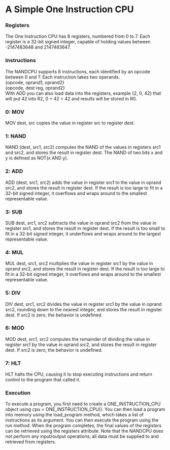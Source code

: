 <h1>A Simple One Instruction CPU</h1>

<h3>Registers</h3>
<p>The One Instruction CPU has 8 registers, numbered from 0 to 7. Each register is a 32-bit signed integer, capable of holding values between -2147483648 and 2147483647.</p>

<h3>Instructions</h3>
<p>The NANDCPU supports 8 instructions, each identified by an opcode between 0 and 7. Each instruction takes two operands. <br>
{opcode, oprand1, oprand2}  <br>
{opcode, dest reg, oprand2}  <br>
With ADD you can also load data into the registers, example {2, 0, 42} that will put 42 into R2, 0 + 42 = 42 and results will be stored in R0.</p>

<h3>0: MOV</h3>
<p>MOV dest, src copies the value in register src to register dest.</p>

<h3>1: NAND</h3>
<p>NAND (dest, src1, src2) computes the NAND of the values in registers src1 and src2, and stores the result in register dest. 
The NAND of two bits x and y is defined as NOT(x AND y).</p>

<h3>2: ADD</h3>
<p>ADD (dest, src1, src2) adds the value in register src1 to the value in oprand src2, and stores the result in register dest. 
If the result is too large to fit in a 32-bit signed integer, it overflows and wraps around to the smallest representable value.</p>

<h3>3: SUB</h3>
<p>SUB dest, src1, src2 subtracts the value in oprand src2 from the value in register src1, and stores the result in register dest. 
If the result is too small to fit in a 32-bit signed integer, it underflows and wraps around to the largest representable value.</p>

<h3>4: MUL</h3>
<p>MUL dest, src1, src2 multiplies the value in register src1 by the value in oprand src2, and stores the result in register dest. 
If the result is too large to fit in a 32-bit signed integer, it overflows and wraps around to the smallest representable value.</p>

<h3>5: DIV</h3>
<p>DIV dest, src1, src2 divides the value in register src1 by the value in oprand src2, rounding down to the nearest integer, and stores the result in register dest. 
If src2 is zero, the behavior is undefined.</p>

<h3>6: MOD</h3>
<p>MOD dest, src1, src2 computes the remainder of dividing the value in register src1 by the value in oprand src2, and stores the result in register dest. 
If src2 is zero, the behavior is undefined.</p>

<h3>7: HLT</h3>
<p>HLT halts the CPU, causing it to stop executing instructions and return control to the program that called it.</p>

<h3>Execution</h3>
<p>To execute a program, you first need to create a ONE_INSTRUCTION_CPU object using cpu = ONE_INSTRUCTION_CPU(). 
You can then load a program into memory using the load_program method, which takes a list of instructions as its argument. 
You can then execute the program using the run method. When the program completes, the final values of the registers can be retrieved using the registers attribute. 
Note that the NANDCPU does not perform any input/output operations; all data must be supplied to and retrieved from registers. </p>
